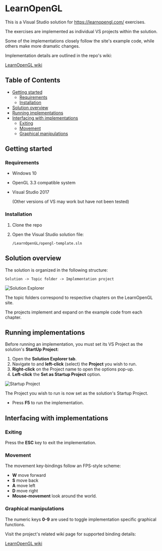 
# LearnOpenGL
This is a Visual Studio solution for https://learnopengl.com/ exercises.

The exercises are implemented as individual VS projects within the solution.

Some of the implementations closely follow the site's example code, while others make more dramatic changes.

Implementation details are outlined in the repo's wiki:

[LearnOpenGL wiki](https://github.com/JayDee-github/LearnOpenGL/wiki)

## Table of Contents
* [Getting started](#getting-started)
  * [Requirements](#requirements)
  * [Installation](#installation)
* [Solution overview](#solution-overview)
* [Running implementations](#running-implementations)
* [Interfacing with implementations](#interfacing-with-implementations)
  * [Exiting](#exiting)
  * [Movement](#movement)
  * [Graphical manipulations](graphical-manipulations)

## Getting started

### Requirements
* Windows 10
* OpenGL 3.3 compatible system
* Visual Studio 2017

  (Other versions of VS may work but have not been tested)

### Installation
1. Clone the repo
2. Open the Visual Studio solution file:

    `/LearnOpenGL/opengl-template.sln`

## Solution overview
The solution is organized in the following structure:

`Solution -> Topic folder -> Implementation project`

![Solution Explorer](https://github.com/JayDee-github/LearnOpenGL/wiki/images/readme/solution_explorer.jpg)

The topic folders correspond to respective chapters on the LearnOpenGL site.

The projects implement and expand on the example code from each chapter.

## Running implementations
Before running an implementation, you must set its VS Project as the solution's **StartUp Project**:
1. Open the **Solution Explorer tab**.
2. Navigate to and **left-click** (select) the **Project** you wish to run.
3. **Right-click** on the Project name to open the options pop-up.
4. **Left-click** the **Set as Startup Project** option.

![Startup Project](https://github.com/JayDee-github/LearnOpenGL/wiki/images/readme/startup_project.JPG)

The Project you wish to run is now set as the solution's Startup Project.
* Press **F5** to run the implementation.

## Interfacing with implementations

### Exiting
Press the **ESC** key to exit the implementation.

### Movement
The movement key-bindings follow an FPS-style scheme:
* **W** move forward
* **S** move back
* **A** move left
* **D** move right
* **Mouse-movement** look around the world.

### Graphical manipulations
The numeric keys **0-9** are used to toggle implementation specific graphical functions.

Visit the project's related wiki page for supported binding details:

[LearnOpenGL wiki](https://github.com/JayDee-github/LearnOpenGL.wiki)
